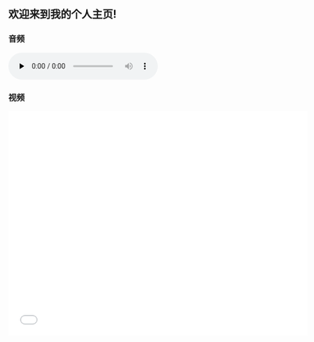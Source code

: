 ## 欢迎来到我的个人主页!

### 音频
<audio id="audio" controls="" preload="none">
      <source id="mp3" src="https://cdn.zhuneiyun.cn/zhunei-audio/material/917ae9832a2e4a26a579350a99b009f4.mp3">
</audio>

### 视频
<iframe src="//player.bilibili.com/player.html?aid=763204015&bvid=BV1s64y187Up&cid=413077855&page=1" scrolling="no" width="600px" height="450px" border="0" frameborder="no" framespacing="0" allowfullscreen="true"> </iframe>

